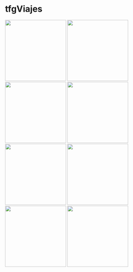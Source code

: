 # tfgViajes

<img src="https://github.com/user-attachments/assets/737b2c9e-9222-48e2-8690-81593123d72e" width="200">
<img src="https://github.com/user-attachments/assets/507b145c-03ac-46af-9ed7-ae4b13145afa" width="200">
<img src="https://github.com/user-attachments/assets/f5c600db-a5ad-4cb0-8cba-957ce7b57cbd" width="200">
<img src="https://github.com/user-attachments/assets/04b0fc61-a4b1-4193-8c25-194267661a3a" width="200">
<img src="https://github.com/user-attachments/assets/0b372db8-d558-4bf3-b496-fe083e1ffa32" width="200">
<img src="https://github.com/user-attachments/assets/a89d60ec-e295-4bf4-b4f6-03b2d0e23030" width="200">
<img src="https://github.com/user-attachments/assets/a100bcfd-a88b-404c-bcbe-9c463d4b942d" width="200">
<img src="https://github.com/user-attachments/assets/b1f81a94-9dbf-4650-b39b-77776a206640" width="200">


